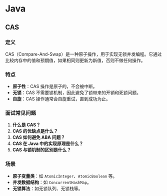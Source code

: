 # Java

## CAS

<!-- notecardId: 1735049128062 -->

### 定义

CAS（Compare-And-Swap）是一种原子操作，用于实现无锁并发编程。它通过比较内存中的值和预期值，如果相同则更新为新值，否则不做任何操作。

### 特点

- **原子性**：CAS 操作是原子的，不会被中断。
- **无锁**：CAS 不需要锁机制，因此避免了锁带来的开销和死锁问题。
- **自旋**：CAS 操作通常会自旋重试，直到成功为止。

### 面试常见问题

1. **什么是 CAS？**
2. **CAS 的优缺点是什么？**
3. **CAS 如何避免 ABA 问题？**
4. **CAS 在 Java 中的实现原理是什么？**
5. **CAS 与锁机制的区别是什么？**

### 场景

- **原子变量类**：如 `AtomicInteger`、`AtomicBoolean` 等。
- **并发数据结构**：如 `ConcurrentHashMap`。
- **无锁算法**：如无锁队列、无锁栈等。
